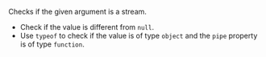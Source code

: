 Checks if the given argument is a stream.

- Check if the value is different from `null`.
- Use `typeof` to check if the value is of type `object` and the `pipe` property is of type `function`.
